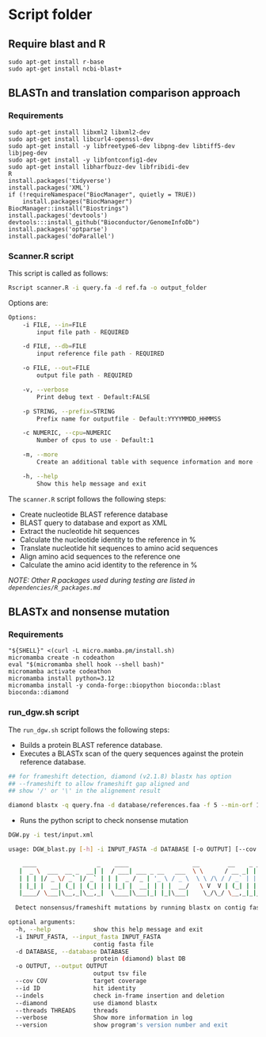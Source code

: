 # Script folder

## Require blast and R

```
sudo apt-get install r-base
sudo apt-get install ncbi-blast+
```

## BLASTn and translation comparison approach

### Requirements

```
sudo apt-get install libxml2 libxml2-dev
sudo apt-get install libcurl4-openssl-dev
sudo apt-get install -y libfreetype6-dev libpng-dev libtiff5-dev libjpeg-dev
sudo apt-get install -y libfontconfig1-dev
sudo apt-get install libharfbuzz-dev libfribidi-dev
R
install.packages('tidyverse')
install.packages('XML')
if (!requireNamespace("BiocManager", quietly = TRUE))
    install.packages("BiocManager")
BiocManager::install("Biostrings")
install.packages('devtools')
devtools:::install_github("Bioconductor/GenomeInfoDb")
install.packages('optparse')
install.packages('doParallel')
```

### Scanner.R script

This script is called as follows:

```bash
Rscript scanner.R -i query.fa -d ref.fa -o output_folder
```
Options are:
```bash
Options:
	-i FILE, --in=FILE
		input file path - REQUIRED

	-d FILE, --db=FILE
		input reference file path - REQUIRED

	-o FILE, --out=FILE
		output file path - REQUIRED

	-v, --verbose
		Print debug text - Default:FALSE

	-p STRING, --prefix=STRING
		Prefix name for outputfile - Default:YYYYMMDD_HHMMSS

	-c NUMERIC, --cpu=NUMERIC
		Number of cpus to use - Default:1

	-m, --more
		Create an additional table with sequence information and more - Default:FALSE

	-h, --help
		Show this help message and exit
```

The `scanner.R` script follows the following steps:
- Create nucleotide BLAST reference database
- BLAST query to database and export as XML
- Extract the nucleotide hit sequences
- Calculate the nucleotide identity to the reference in %
- Translate nucleotide hit sequences to amino acid sequences
- Align amino acid sequences to the reference one
- Calculate the amino acid identity to the reference in %

*NOTE: Other R packages used during testing are listed in `dependencies/R_packages.md`*

## BLASTx and nonsense mutation 

### Requirements

```
"${SHELL}" <(curl -L micro.mamba.pm/install.sh)
micromamba create -n codeathon
eval "$(micromamba shell hook --shell bash)"
micromamba activate codeathon
micromamba install python=3.12
micromamba install -y conda-forge::biopython bioconda::blast bioconda::diamond
```

### run_dgw.sh script

The `run_dgw.sh` script follows the following steps:
- Builds a protein BLAST reference database. 
- Executes a BLASTx scan of the query sequences against the protein reference database.

```bash
## for frameshift detection, diamond (v2.1.8) blastx has option 
## --frameshift to allow frameshift gap aligned and 
## show '/' or '\' in the alignement result

diamond blastx -q query.fna -d database/references.faa -f 5 --min-orf 1 --frameshift 15  -o results.xml
```

- Runs the python script to check nonsense mutation 

```bash
DGW.py -i test/input.xml 
```

```bash
usage: DGW_blast.py [-h] -i INPUT_FASTA -d DATABASE [-o OUTPUT] [--cov COV] [--id ID] [--indels] [--diamond] [--threads THREADS] [--verbose] [--version]

    ____                 _    ____                  __        __    _ _    _             
   |  _ \  ___  __ _  __| |  / ___| ___ _ __   ___  \ \      / __ _| | | _(_)_ __   __ _ 
   | | | |/ _ \/ _` |/ _` | | |  _ / _ | '_ \ / _ \  \ \ /\ / / _` | | |/ | | '_ \ / _` |
   | |_| |  __| (_| | (_| | | |_| |  __| | | |  __/   \ V  V | (_| | |   <| | | | | (_| |
   |____/ \___|\__,_|\__,_|  \____|\___|_| |_|\___|    \_/\_/ \__,_|_|_|\_|_|_| |_|\__, |
                                                                                   |___/                                                                                                                                                                                                                                                                                                                                                                                          
  Detect nonsensus/frameshift mutations by running blastx on contig fasta against target protein database

optional arguments:
  -h, --help            show this help message and exit
  -i INPUT_FASTA, --input_fasta INPUT_FASTA
                        contig fasta file
  -d DATABASE, --database DATABASE
                        protein (diamond) blast DB
  -o OUTPUT, --output OUTPUT
                        output tsv file
  --cov COV             target coverage
  --id ID               hit identity
  --indels              check in-frame insertion and deletion
  --diamond             use diamond blastx
  --threads THREADS     threads
  --verbose             Show more information in log
  --version             show program's version number and exit
```

